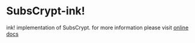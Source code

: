 # SubsCrypt-ink!

ink! implementation of SubsCrypt. for more information please visit [online docs](https://oxydev.github.io/SubsCrypt-docs/#/)
